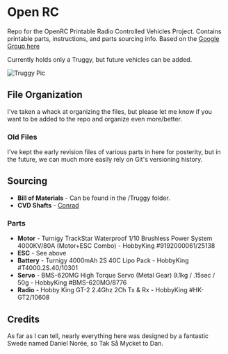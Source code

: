 # Open RC

Repo for the OpenRC Printable Radio Controlled Vehicles Project. Contains printable parts, instructions, and parts sourcing info. Based on the [Google Group here](https://plus.google.com/communities/112745535856143176146)

Currently holds only a Truggy, but future vehicles can be added.

![Truggy Pic](https://raw.github.com/bryancostanich/OpenRC/master/Truggy/Renderings/OpenRC%20Truggy%201_Small.jpg)

## File Organization
I've taken a whack at organizing the files, but please let me know if you want to be added to the repo and organize even more/better.

### Old Files
I've kept the early revision files of various parts in here for posterity, but in the future, we can much more easily rely on Git's versioning history.


## Sourcing
 * **Bill of Materials** - Can be found in the /Truggy folder.
 * **CVD Shafts** - [Conrad](http://www.conrad.com/ce/en/product/231121/)
 
### Parts
 * **Motor** - Turnigy TrackStar Waterproof 1/10 Brushless Power System 4000KV/80A (Motor+ESC Combo) - HobbyKing #9192000061/25138
 * **ESC** - See above
 * **Battery** - Turnigy 4000mAh 2S 40C Lipo Pack - HobbyKing #T4000.2S.40/10301 
 * **Servo** - BMS-620MG High Torque Servo (Metal Gear) 9.1kg / .15sec / 50g - HobbyKing #BMS-620MG/8776
 * **Radio** - Hobby King GT-2 2.4Ghz 2Ch Tx & Rx - HobbyKing #HK-GT2/10608

## Credits
As far as I can tell, nearly everything here was designed by a fantastic Swede named Daniel Norée, so Tak Så Mycket to Dan.